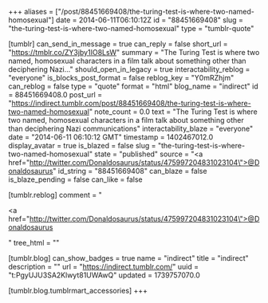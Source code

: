 +++
aliases = ["/post/88451669408/the-turing-test-is-where-two-named-homosexual"]
date = 2014-06-11T06:10:12Z
id = "88451669408"
slug = "the-turing-test-is-where-two-named-homosexual"
type = "tumblr-quote"

[tumblr]
can_send_in_message = true
can_reply = false
short_url = "https://tmblr.co/ZY3jby1IO8LsW"
summary = "The Turing Test is where two named, homosexual characters in a film talk about something other than deciphering Nazi..."
should_open_in_legacy = true
interactability_reblog = "everyone"
is_blocks_post_format = false
reblog_key = "Y0mRZhjm"
can_reblog = false
type = "quote"
format = "html"
blog_name = "indirect"
id = 88451669408.0
post_url = "https://indirect.tumblr.com/post/88451669408/the-turing-test-is-where-two-named-homosexual"
note_count = 0.0
text = "The Turing Test is where two named, homosexual characters in a film talk about something other than deciphering Nazi communications"
interactability_blaze = "everyone"
date = "2014-06-11 06:10:12 GMT"
timestamp = 1402467012.0
display_avatar = true
is_blazed = false
slug = "the-turing-test-is-where-two-named-homosexual"
state = "published"
source = "<a href=\"http://twitter.com/Donaldosaurus/status/475997204831023104\">@Donaldosaurus</a>"
id_string = "88451669408"
can_blaze = false
is_blaze_pending = false
can_like = false

[tumblr.reblog]
comment = "<p><a href=\"http://twitter.com/Donaldosaurus/status/475997204831023104\">@Donaldosaurus</a></p>"
tree_html = ""

[tumblr.blog]
can_show_badges = true
name = "indirect"
title = "indirect"
description = ""
url = "https://indirect.tumblr.com/"
uuid = "t:PgyUJU3SA2Klwyt81UWAwQ"
updated = 1739757070.0

[tumblr.blog.tumblrmart_accessories]
+++
